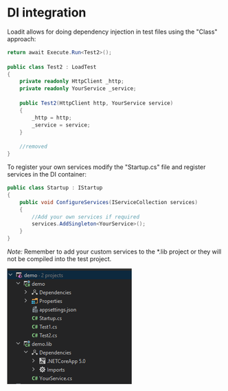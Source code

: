 # DI integration

Loadit allows for doing dependency injection in test files using the "Class" approach:

```c#
return await Execute.Run<Test2>();

public class Test2 : LoadTest
{
    private readonly HttpClient _http;
    private readonly YourService _service;

    public Test2(HttpClient http, YourService service)
    {
        _http = http;
        _service = service;
    }
    
    //removed
}
```

To register your own services modify the "Startup.cs" file and register services in the DI container:

```c#
public class Startup : IStartup
{
    public void ConfigureServices(IServiceCollection services)
    {
        //Add your own services if required
        services.AddSingleton<YourService>();
    }
}
```

*Note:* Remember to add your custom services to the *.lib project or they will not be compiled into the test project.

![DI Container](img\di-container.png)